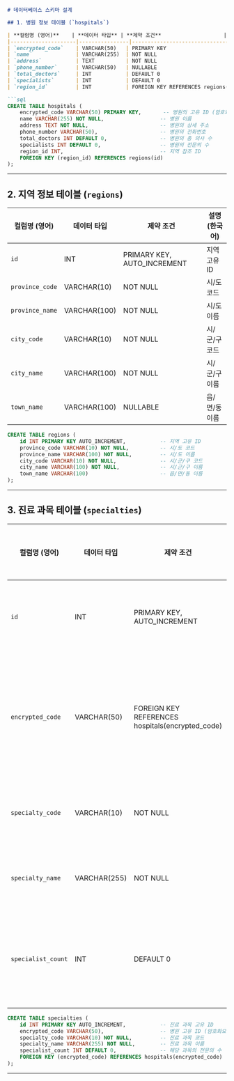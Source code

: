 ```markdown
# 데이터베이스 스키마 설계

## 1. 병원 정보 테이블 (`hospitals`)

| **컬럼명 (영어)**    | **데이터 타입** | **제약 조건**                    | **설명 (한국어)**            |
|---------------------|----------------|----------------------------------|-----------------------------|
| `encrypted_code`    | VARCHAR(50)   | PRIMARY KEY                     | 병원의 고유 ID (암호화요양기호) |
| `name`              | VARCHAR(255)  | NOT NULL                        | 병원 이름                   |
| `address`           | TEXT          | NOT NULL                        | 병원의 상세 주소            |
| `phone_number`      | VARCHAR(50)   | NULLABLE                        | 병원의 전화번호             |
| `total_doctors`     | INT           | DEFAULT 0                       | 병원의 총 의사 수           |
| `specialists`       | INT           | DEFAULT 0                       | 병원의 전문의 수            |
| `region_id`         | INT           | FOREIGN KEY REFERENCES regions(id) | 지역 참조 ID              |

```sql
CREATE TABLE hospitals (
    encrypted_code VARCHAR(50) PRIMARY KEY,       -- 병원의 고유 ID (암호화요양기호)
    name VARCHAR(255) NOT NULL,                  -- 병원 이름
    address TEXT NOT NULL,                       -- 병원의 상세 주소
    phone_number VARCHAR(50),                    -- 병원의 전화번호
    total_doctors INT DEFAULT 0,                 -- 병원의 총 의사 수
    specialists INT DEFAULT 0,                   -- 병원의 전문의 수
    region_id INT,                               -- 지역 참조 ID
    FOREIGN KEY (region_id) REFERENCES regions(id)
);
```

---

## 2. 지역 정보 테이블 (`regions`)

| **컬럼명 (영어)**    | **데이터 타입** | **제약 조건**                    | **설명 (한국어)**            |
|---------------------|----------------|----------------------------------|-----------------------------|
| `id`               | INT           | PRIMARY KEY, AUTO_INCREMENT      | 지역 고유 ID                |
| `province_code`     | VARCHAR(10)   | NOT NULL                        | 시/도 코드                  |
| `province_name`     | VARCHAR(100)  | NOT NULL                        | 시/도 이름                  |
| `city_code`         | VARCHAR(10)   | NOT NULL                        | 시/군/구 코드               |
| `city_name`         | VARCHAR(100)  | NOT NULL                        | 시/군/구 이름               |
| `town_name`         | VARCHAR(100)  | NULLABLE                        | 읍/면/동 이름               |

```sql
CREATE TABLE regions (
    id INT PRIMARY KEY AUTO_INCREMENT,           -- 지역 고유 ID
    province_code VARCHAR(10) NOT NULL,          -- 시/도 코드
    province_name VARCHAR(100) NOT NULL,         -- 시/도 이름
    city_code VARCHAR(10) NOT NULL,              -- 시/군/구 코드
    city_name VARCHAR(100) NOT NULL,             -- 시/군/구 이름
    town_name VARCHAR(100)                       -- 읍/면/동 이름
);
```

---

## 3. 진료 과목 테이블 (`specialties`)

| **컬럼명 (영어)**    | **데이터 타입** | **제약 조건**                    | **설명 (한국어)**            |
|---------------------|----------------|----------------------------------|-----------------------------|
| `id`               | INT           | PRIMARY KEY, AUTO_INCREMENT      | 진료 과목 고유 ID           |
| `encrypted_code`    | VARCHAR(50)   | FOREIGN KEY REFERENCES hospitals(encrypted_code) | 병원 고유 ID (암호화요양기호) |
| `specialty_code`    | VARCHAR(10)   | NOT NULL                        | 진료 과목 코드              |
| `specialty_name`    | VARCHAR(255)  | NOT NULL                        | 진료 과목 이름              |
| `specialist_count`  | INT           | DEFAULT 0                       | 해당 과목의 전문의 수       |

```sql
CREATE TABLE specialties (
    id INT PRIMARY KEY AUTO_INCREMENT,           -- 진료 과목 고유 ID
    encrypted_code VARCHAR(50),                  -- 병원 고유 ID (암호화요양기호)
    specialty_code VARCHAR(10) NOT NULL,         -- 진료 과목 코드
    specialty_name VARCHAR(255) NOT NULL,        -- 진료 과목 이름
    specialist_count INT DEFAULT 0,              -- 해당 과목의 전문의 수
    FOREIGN KEY (encrypted_code) REFERENCES hospitals(encrypted_code)
);
```

---

